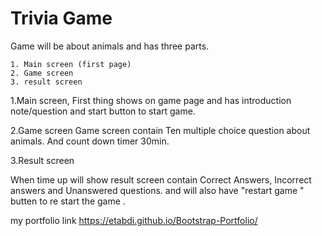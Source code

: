 # Trivia Game

Game will be about animals and has three parts.

    1. Main screen (first page)
    2. Game screen
    3. result screen
    
  1.Main screen, 
First thing shows on game page and has introduction note/question and start button to start game. 

  2.Game screen
Game screen contain Ten multiple choice question about animals. And count down timer 30min.
 
  3.Result screen
  
When time up will show result screen contain Correct Answers, Incorrect answers and Unanswered questions. and will also have "restart game " butten to re start the game .

 my portfolio link https://etabdi.github.io/Bootstrap-Portfolio/
  
